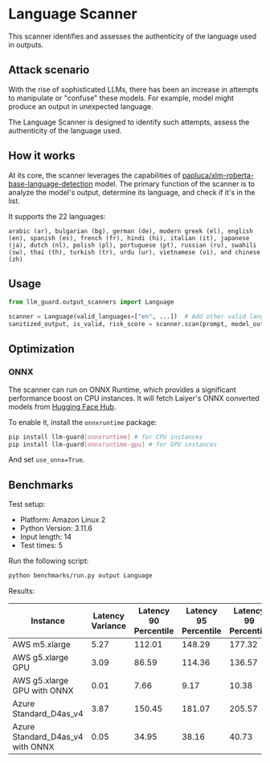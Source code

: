 # Language Scanner

This scanner identifies and assesses the authenticity of the language used in outputs.

## Attack scenario

With the rise of sophisticated LLMs, there has been an increase in attempts to manipulate or "confuse" these models. For
example, model might produce an output in unexpected language.

The Language Scanner is designed to identify such attempts, assess the authenticity of the language used.

## How it works

At its core, the scanner leverages the capabilities of [papluca/xlm-roberta-base-language-detection](https://huggingface.co/papluca/xlm-roberta-base-language-detection) model.
The primary function of the scanner is to analyze the model's output, determine its language, and check if it's in the
list.

It supports the 22 languages:

```text
arabic (ar), bulgarian (bg), german (de), modern greek (el), english (en), spanish (es), french (fr), hindi (hi), italian (it), japanese (ja), dutch (nl), polish (pl), portuguese (pt), russian (ru), swahili (sw), thai (th), turkish (tr), urdu (ur), vietnamese (vi), and chinese (zh)
```

## Usage

```python
from llm_guard.output_scanners import Language

scanner = Language(valid_languages=["en", ...])  # Add other valid language codes (ISO 639-1) as needed
sanitized_output, is_valid, risk_score = scanner.scan(prompt, model_output)
```

## Optimization

### ONNX

The scanner can run on ONNX Runtime, which provides a significant performance boost on CPU instances. It will fetch
Laiyer's ONNX converted models from [Hugging Face Hub](https://huggingface.co/laiyer).

To enable it, install the `onnxruntime` package:

```sh
pip install llm-guard[onnxruntime] # for CPU instances
pip install llm-guard[onnxruntime-gpu] # for GPU instances
```

And set `use_onnx=True`.

## Benchmarks

Test setup:

- Platform: Amazon Linux 2
- Python Version: 3.11.6
- Input length: 14
- Test times: 5

Run the following script:

```sh
python benchmarks/run.py output Language
```

Results:

| Instance                         | Latency Variance | Latency 90 Percentile | Latency 95 Percentile | Latency 99 Percentile | Average Latency (ms) | QPS     |
|----------------------------------|------------------|-----------------------|-----------------------|-----------------------|----------------------|---------|
| AWS m5.xlarge                    | 5.27             | 112.01                | 148.29                | 177.32                | 39.36                | 355.65  |
| AWS g5.xlarge GPU                | 3.09             | 86.59                 | 114.36                | 136.57                | 30.98                | 451.90  |
| AWS g5.xlarge GPU with ONNX      | 0.01             | 7.66                  | 9.17                  | 10.38                 | 4.59                 | 3048.43 |
| Azure Standard_D4as_v4           | 3.87             | 150.45                | 181.07                | 205.57                | 87.28                | 160.40  |
| Azure Standard_D4as_v4 with ONNX | 0.05             | 34.95                 | 38.16                 | 40.73                 | 27.65                | 506.41  |

